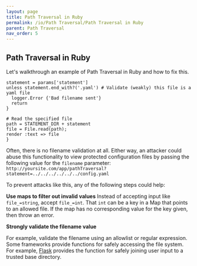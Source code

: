 ```yaml
---
layout: page
title: Path Traversal in Ruby
permalink: /io/Path Traversal/Path Traversal in Ruby
parent: Path Traversal
nav_order: 5
---
```


## Path Traversal in Ruby 

Let's walkthrough an example of Path Traversal in Ruby and how to fix this. 

```
statement = params['statement']
unless statement.end_with?('.yaml') # Validate (weakly) this file is a yaml file
  logger.Error {'Bad filename sent'}
  return
}

# Read the specified file
path = STATEMENT_DIR + statement
file = File.read(path);
render :text => file
}
```

Often, there is no filename validation at all. 
Either way, an attacker could abuse this functionality to view protected configuration files by passing the
following value for the ```filename``` parameter:
```http://yoursite.com/app/pathTraversal?statement=../../../../../../config.yaml``` 


To prevent attacks like this, any of the following steps could help: 

**Use maps to filter out invalid values** 
Instead of accepting input like ```file_=string```, accept
```file_=int```. That ```int``` can be a key in a Map that points to an allowed file. 
If the map has no corresponding value for the key given, then throw an error. 

**Strongly validate the filename value**  

For example, validate the filename using an allowlist or regular expression.
Some frameworks provide functions for safely accessing the file system. For example, [Flask](https://flask.palletsprojects.com/en/1.1.x/api/#flask.safe_join) provides the function for safely joining user input to a trusted base directory.
